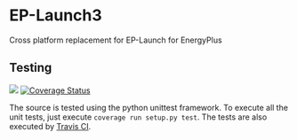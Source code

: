 # EP-Launch3
Cross platform replacement for EP-Launch for EnergyPlus


## Testing 
[![](https://travis-ci.org/JasonGlazer/EP-Launch3.svg?branch=master)](https://travis-ci.org/JasonGlazer/EP-Launch3)
[![Coverage Status](https://coveralls.io/repos/github/JasonGlazer/EP-Launch3/badge.svg?branch=master)](https://coveralls.io/github/JasonGlazer/EP-Launch3?branch=master)

The source is tested using the python unittest framework.  To execute all the unit tests, just execute `coverage run setup.py test`.  The tests are also executed by [Travis CI](https://travis-ci.org/JasonGlazer/EP-Launch3).

